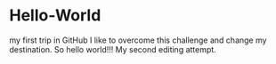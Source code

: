# Hello-World
my first trip in GitHub
I like to overcome this challenge and change my destination. So hello world!!!
My second editing attempt.
